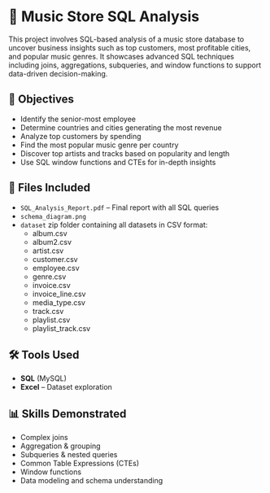 # 🎵 Music Store SQL Analysis

This project involves SQL-based analysis of a music store database to uncover business insights such as top customers, most profitable cities, and popular music genres. It showcases advanced SQL techniques including joins, aggregations, subqueries, and window functions to support data-driven decision-making.

## 🧠 Objectives

- Identify the senior-most employee
- Determine countries and cities generating the most revenue
- Analyze top customers by spending
- Find the most popular music genre per country
- Discover top artists and tracks based on popularity and length
- Use SQL window functions and CTEs for in-depth insights

## 🧾 Files Included

- `SQL_Analysis_Report.pdf` – Final report with all SQL queries 
- `schema_diagram.png` 
- `dataset` zip folder containing all datasets in CSV format:
  - album.csv
  - album2.csv
  - artist.csv
  - customer.csv
  - employee.csv
  - genre.csv
  - invoice.csv
  - invoice_line.csv
  - media_type.csv
  - track.csv
  - playlist.csv
  - playlist_track.csv

## 🛠️ Tools Used

- **SQL** (MySQL)
- **Excel** – Dataset exploration

## 📊 Skills Demonstrated

- Complex joins
- Aggregation & grouping
- Subqueries & nested queries
- Common Table Expressions (CTEs)
- Window functions
- Data modeling and schema understanding

